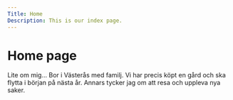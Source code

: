 ```yaml
---
Title: Home
Description: This is our index page.
---
```


Home page
==========================

Lite om mig...
Bor i Västerås med familj. Vi har precis köpt en gård och ska flytta i början på nästa år. Annars tycker jag om att resa och uppleva nya saker. 